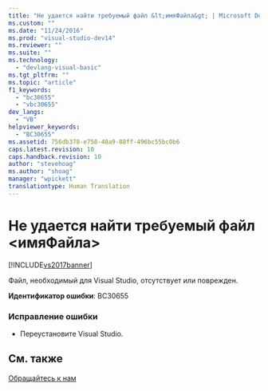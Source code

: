 ```yaml
---
title: "Не удается найти требуемый файл &lt;имяФайла&gt; | Microsoft Docs"
ms.custom: ""
ms.date: "11/24/2016"
ms.prod: "visual-studio-dev14"
ms.reviewer: ""
ms.suite: ""
ms.technology: 
  - "devlang-visual-basic"
ms.tgt_pltfrm: ""
ms.topic: "article"
f1_keywords: 
  - "bc30655"
  - "vbc30655"
dev_langs: 
  - "VB"
helpviewer_keywords: 
  - "BC30655"
ms.assetid: 756db378-e758-48a9-88ff-496bc55bc0b6
caps.latest.revision: 10
caps.handback.revision: 10
author: "stevehoag"
ms.author: "shoag"
manager: "wpickett"
translationtype: Human Translation
---
```

# Не удается найти требуемый файл &lt;имяФайла&gt;
[!INCLUDE[vs2017banner](../../../csharp/includes/vs2017banner.md)]

Файл, необходимый для Visual Studio, отсутствует или поврежден.  
  
 **Идентификатор ошибки**: BC30655  
  
### Исправление ошибки  
  
-   Переустановите Visual Studio.  
  
## См. также  
 [Обращайтесь к нам](/visual-studio/ide/talk-to-us)